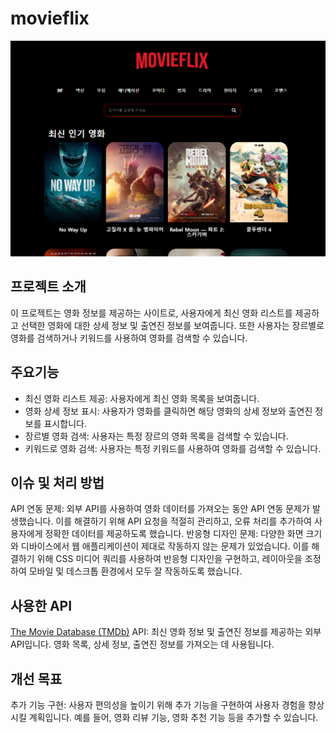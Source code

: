 # movieflix

<p align="center"><img src="./common/readme_main.png" width="600px"></p>

## 프로젝트 소개

이 프로젝트는 영화 정보를 제공하는 사이트로, 사용자에게 최신 영화 리스트를 제공하고 선택한 영화에 대한 상세 정보 및 출연진 정보를 보여줍니다. 또한 사용자는 장르별로 영화를 검색하거나 키워드를 사용하여 영화를 검색할 수 있습니다.

## 주요기능

- 최신 영화 리스트 제공: 사용자에게 최신 영화 목록을 보여줍니다.
- 영화 상세 정보 표시: 사용자가 영화를 클릭하면 해당 영화의 상세 정보와 출연진 정보를 표시합니다.
- 장르별 영화 검색: 사용자는 특정 장르의 영화 목록을 검색할 수 있습니다.
- 키워드로 영화 검색: 사용자는 특정 키워드를 사용하여 영화를 검색할 수 있습니다.

## 이슈 및 처리 방법

API 연동 문제: 외부 API를 사용하여 영화 데이터를 가져오는 동안 API 연동 문제가 발생했습니다. 이를 해결하기 위해 API 요청을 적절히 관리하고, 오류 처리를 추가하여 사용자에게 정확한 데이터를 제공하도록 했습니다.
반응형 디자인 문제: 다양한 화면 크기와 디바이스에서 웹 애플리케이션이 제대로 작동하지 않는 문제가 있었습니다. 이를 해결하기 위해 CSS 미디어 쿼리를 사용하여 반응형 디자인을 구현하고, 레이아웃을 조정하여 모바일 및 데스크톱 환경에서 모두 잘 작동하도록 했습니다.

## 사용한 API

[The Movie Database (TMDb)](https://www.themoviedb.org/?language=ko) API: 최신 영화 정보 및 출연진 정보를 제공하는 외부 API입니다. 영화 목록, 상세 정보, 출연진 정보를 가져오는 데 사용됩니다.

## 개선 목표

추가 기능 구현: 사용자 편의성을 높이기 위해 추가 기능을 구현하여 사용자 경험을 향상시킬 계획입니다. 예를 들어, 영화 리뷰 기능, 영화 추천 기능 등을 추가할 수 있습니다.
